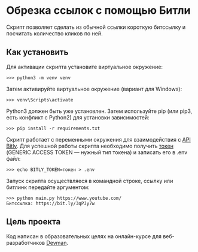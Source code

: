 # Обрезка ссылок с помощью Битли
Скрипт позволяет сделать из обычной ссылки короткую битссылку и посчитать количество кликов по ней. 

## Как установить  
Для активации скрипта установите виртуальное окружение: 

    >>> python3 -m venv venv
    
Затем активируйте виртуальное окружение (вариант для Windows): 

    >>> venv\Scripts\activate 
    
Python3 должен быть уже установлен. Затем используйте pip (или pip3, есть конфликт с Python2) для установки зависимостей:
    
    >>> pip install -r requirements.txt

Скрипт работает с переменными окружения для взаимодействия с [API Bitly](https://dev.bitly.com/). Для успешной работы скрипта необходимо получить [токен](https://bitly.com/a/oauth_apps) (GENERIC ACCESS TOKEN — нужный тип токена) и записать его в .env файл: 


    >>> echo BITLY_TOKEN=токен > .env

Запуск скрипта осуществляеся в командной строке, ссылку или битлинк передайте аргументом:
    
    >>> python main.py https://www.youtube.com/
    Битссылка: https://bit.ly/3qPJy7w

## Цель проекта
Код написан в образовательных целях на онлайн-курсе для веб-разработчиков [Devman](dvmn.org). 

